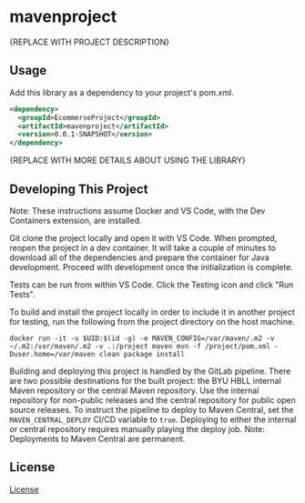# mavenproject

{REPLACE WITH PROJECT DESCRIPTION}

## Usage

Add this library as a dependency to your project's pom.xml.

```xml
<dependency>
  <groupId>EcommerseProject</groupId>
  <artifactId>mavenproject</artifactId>
  <version>0.0.1-SNAPSHOT</version>
</dependency>
```

{REPLACE WITH MORE DETAILS ABOUT USING THE LIBRARY}

## Developing This Project

Note: These instructions assume Docker and VS Code, with the Dev Containers extension, are installed.

Git clone the project locally and open it with VS Code. When prompted, reopen the project in a dev container. It will take a couple of minutes to download all of the dependencies and prepare the container for Java development. Proceed with development once the initialization is complete.

Tests can be run from within VS Code. Click the Testing icon and click "Run Tests".

To build and install the project locally in order to include it in another project for testing, run the following from the project directory on the host machine.

```
docker run -it -u $UID:$(id -g) -e MAVEN_CONFIG=/var/maven/.m2 -v ~/.m2:/var/maven/.m2 -v .:/project maven mvn -f /project/pom.xml -Duser.home=/var/maven clean package install
```

Building and deploying this project is handled by the GitLab pipeline. There are two possible destinations for the built project: the BYU HBLL internal Maven repository or the central Maven repository. Use the internal repository for non-public releases and the central repository for public open source releases. To instruct the pipeline to deploy to Maven Central, set the `MAVEN_CENTRAL_DEPLOY` CI/CD variable to `true`. Deploying to either the internal or central repository requires manually playing the deploy job. Note: Deployments to Maven Central are permanent.

## License

[License](LICENSE.md)
